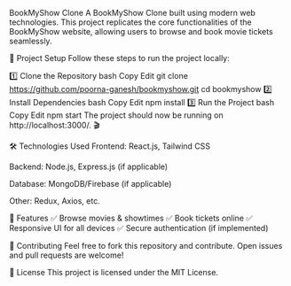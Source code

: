  BookMyShow Clone
A BookMyShow Clone built using modern web technologies. This project replicates the core functionalities of the BookMyShow website, allowing users to browse and book movie tickets seamlessly.

🚀 Project Setup
Follow these steps to run the project locally:

1️⃣ Clone the Repository
bash
Copy
Edit
git clone https://github.com/poorna-ganesh/bookmyshow.git
cd bookmyshow
2️⃣ Install Dependencies
bash
Copy
Edit
npm install
3️⃣ Run the Project
bash
Copy
Edit
npm start
The project should now be running on http://localhost:3000/. 🎬

🛠 Technologies Used
Frontend: React.js, Tailwind CSS

Backend: Node.js, Express.js (if applicable)

Database: MongoDB/Firebase (if applicable)

Other: Redux, Axios, etc.

📌 Features
✅ Browse movies & showtimes
✅ Book tickets online
✅ Responsive UI for all devices
✅ Secure authentication (if implemented)

🤝 Contributing
Feel free to fork this repository and contribute. Open issues and pull requests are welcome!

📜 License
This project is licensed under the MIT License.
